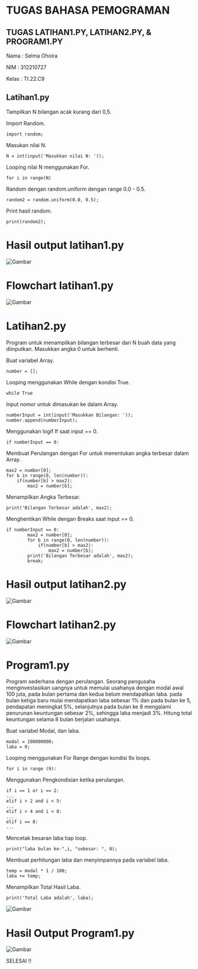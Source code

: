 # TUGAS BAHASA PEMOGRAMAN
## TUGAS LATIHAN1.PY, LATIHAN2.PY, & PROGRAM1.PY

Nama : Selma Ohoira

NIM : 312210727

Kelas : TI.22.C9


## Latihan1.py

Tampilkan N bilangan acak kurang dari 0,5.

Import Random.

    import random;

Masukan nilai N.

    N = int(input('Masukkan nilai N: '));

Looping nilai N menggunakan For.

    for i in range(N)

Random dengan random.uniform dengan range 0.0 - 0.5.

    random2 = random.uniform(0.0, 0.5);

Print hasil random.

    print(random2);

# Hasil output latihan1.py

![Gambar](gambar/1.png)

# Flowchart latihan1.py

![Gambar](gambar/5.png)


# Latihan2.py
Program untuk menampilkan bilangan terbesar dari N buah data yang diinputkan. Masukkan angka 0 untuk berhenti.

Buat variabel Array.

    number = [];

Looping menggunakan While dengan kondisi True.

    while True

Input nomor untuk dimasukan ke dalam Array.

    numberInput = int(input('Masukkan Bilangan: '));
    number.append(numberInput);

Menggunakan logif If saat input == 0.

    if numberInput == 0:

Membuat Perulangan dengan For untuk menentukan angka terbesar dalam Array.

    max2 = number[0];
    for b in range(0, len(number)):        
        if(number[b] > max2):    
            max2 = number[b];    

Menampilkan Angka Terbesar.

    print('Bilangan Terbesar adalah', max2);

Menghentikan While dengan Breaks saat input == 0.

    if numberInput == 0:
            max2 = number[0];
            for b in range(0, len(number)):        
                if(number[b] > max2):    
                    max2 = number[b];    
            print('Bilangan Terbesar adalah', max2);
            break;

# Hasil output latihan2.py

![Gambar](gambar/2.png)

# Flowchart latihan2.py

![Gambar](gambar/6.png)

# Program1.py
Program sederhana dengan perulangan. Seorang pengusaha menginvestasikan uangnya untuk memulai usahanya dengan modal awal 100 juta, pada bulan pertama dan kedua belum mendapatkan laba. pada bulan ketiga baru mulai mendapatkan laba sebesar 1% dan pada bulan ke 5, pendapatan meningkat 5%, selanjutnya pada bulan ke 8 mengalami penurunan keuntungan sebesar 2%, sehingga laba menjadi 3%. Hitung total keuntungan selama 8 bulan berjalan usahanya.

Buat variabel Modal, dan laba.

    modal = 100000000;
    laba = 0;

Looping menggunakan For Range dengan kondisi 9x loops.

    for i in range (9):

Menggunakan Pengkondisian ketika perulangan.

    if i == 1 or i == 2:
    ...
    elif i > 2 and i < 5:
    ...
    elif i > 4 and i < 8:
    ...
    elif i == 8:
    ...

Mencetak besaran laba tiap loop.

    print("laba bulan ke-",i, "sebesar: ", 0);

Membuat perhitungan laba dan menyimpannya pada variabel laba.

    temp = modal * 1 / 100;
    laba += temp;  

Menampilkan Total Hasil Laba.

    print('Total Laba adalah', laba);

![Gambar](gambar/3.png)

# Hasil Output Program1.py

![Gambar](gambar/4.png)

SELESAI !!